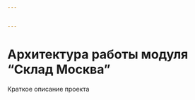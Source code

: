 ```yaml
---


---
```


<h1 id="архитектура-работы-модуля-склад-москва">Архитектура работы модуля “Склад Москва”</h1>
<p>Краткое описание проекта</p>
<blockquote></blockquote>

